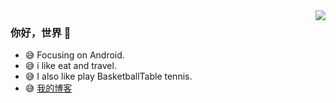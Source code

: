 <img align="right" src="https://github-readme-stats.vercel.app/api?username=EmiliaSagiri&show_icons=true&icon_color=CE1D2D&text_color=718096&bg_color=ffffff&hide_title=true" />

### 你好，世界 👋

- :sweat_smile: Focusing on Android.
- :sweat_smile: i like eat and travel.
- :sweat_smile: I also like play BasketballTable tennis.
- :sweat_smile: [我的博客](https://blog.csdn.net/weixin_54221055 "悬停显示")

